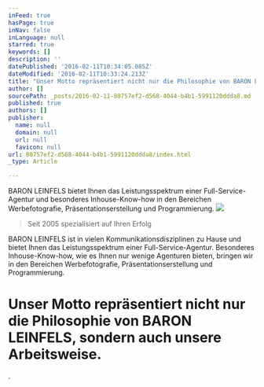 ```yaml
---
inFeed: true
hasPage: true
inNav: false
inLanguage: null
starred: true
keywords: []
description: ''
datePublished: '2016-02-11T10:34:05.085Z'
dateModified: '2016-02-11T10:33:24.213Z'
title: "Unser Motto repräsentiert nicht nur die Philosophie von BARON LEINFELS, sondern auch unsere\_Arbeitsweise."
author: []
sourcePath: _posts/2016-02-11-80757ef2-d568-4044-b4b1-5991120ddda8.md
published: true
authors: []
publisher:
  name: null
  domain: null
  url: null
  favicon: null
url: 80757ef2-d568-4044-b4b1-5991120ddda8/index.html
_type: Article

---
```

BARON LEINFELS bietet Ihnen das Leistungsspektrum einer Full-Service-Agentur und besonderes Inhouse-Know-how in den Bereichen Werbefotografie, Präsentationserstellung und Programmierung.
![](https://the-grid-user-content.s3-us-west-2.amazonaws.com/b7ce00d2-20b0-4b3f-9628-a966b2278950.jpg)

> Seit 2005 spezialisiert auf Ihren Erfolg

BARON LEINFELS ist in vielen Kommunikationsdisziplinen zu Hause und bietet Ihnen das  Leistungsspektrum einer Full-Service-Agentur. Besonderes Inhouse-Know-how, wie es Ihnen nur wenige Agenturen bieten, bringen wir in den Bereichen Werbefotografie, Präsentationserstellung und Programmierung. 

# Unser Motto repräsentiert nicht nur die Philosophie von BARON LEINFELS, sondern auch unsere Arbeitsweise.

[][0][][1]

.

[0]: http://www.baron-leinfels.com/?page_id=62
[1]: http://www.baron-leinfels.com/referenzen/